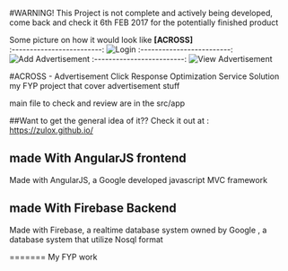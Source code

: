 
#WARNING!
This Project is not complete and actively being developed, come back and check it 6th FEB 2017 for the potentially finished product



Some picture on how it would look like
**[ACROSS]**         
:-------------------------:
![Login](http://i.imgur.com/aLQRVDH.png) 
:-------------------------:
![Add Advertisement](http://i.imgur.com/1asoc6o.png) 
:-------------------------:
![View Advertisement](http://i.imgur.com/lQgJJIw.png) 


#ACROSS - Advertisement Click Response Optimization Service Solution
my FYP project that cover advertisement stuff

main file to check and review are in the src/app

##Want to get the general idea of it??
Check it out at : https://zulox.github.io/





## made With AngularJS frontend
Made with AngularJS, a Google developed javascript MVC framework


## made With Firebase Backend
Made with Firebase, a realtime database system owned by Google , a database system that utilize Nosql format

=======
My FYP work
